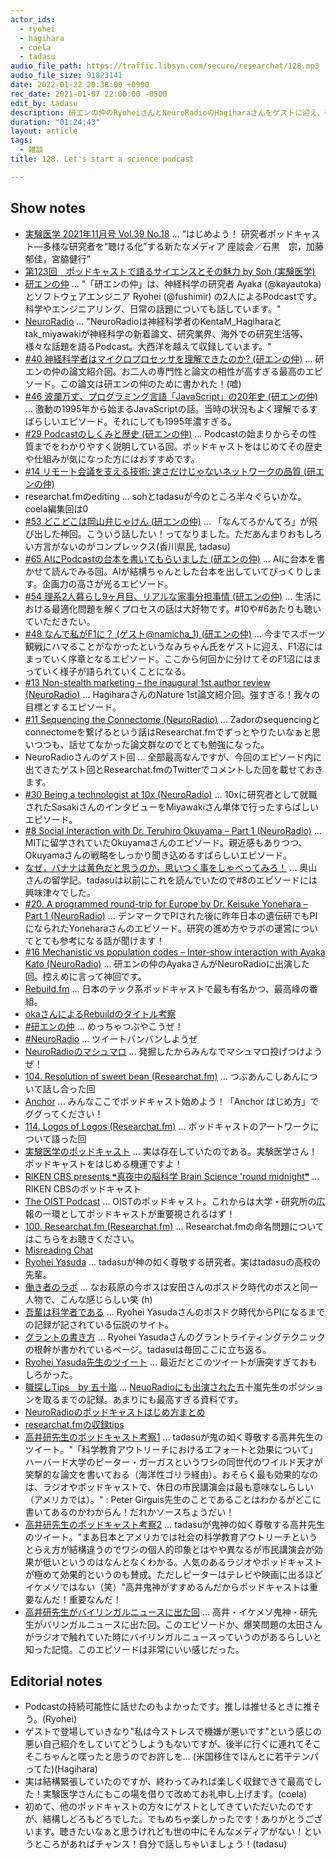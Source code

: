 ```yaml
---
actor_ids:
  - ryohei
  - hagihara
  - coela
  - tadasu
audio_file_path: https://traffic.libsyn.com/secure/researchat/128.mp3
audio_file_size: 91823141
date: 2022-01-22 20:38:00 +0900
rec_date: 2021-01-07 22:00:00 -0500
edit_by: tadasu
description: 研エンの仲のRyoheiさんとNeuroRadioのHagiharaさんをゲストに迎え、研究者/科学者ポッドキャストについて色々話しました。
duration: "01:24:43"
layout: article
tags:
  - 雑談
title: 128. Let's start a science podcast

---
```

## Show notes
- [実験医学 2021年11月号 Vol.39 No.18](https://www.yodosha.co.jp/jikkenigaku/book/9784758125499/index.html) ... "はじめよう！ 研究者ポッドキャスト―多様な研究者を“聴ける化”する新たなメディア 座談会／石黒　宗，加藤郁佳，宮脇健行"
- [第123回　ポッドキャストで語るサイエンスとその魅力 by Soh (実験医学)](https://www.yodosha.co.jp/jikkenigaku/opinion/vol38n14.html)
- [研エンの仲](https://anchor.fm/ken-en-no-naka) ...  "「研エンの仲」は、神経科学の研究者 Ayaka (@kayautoka) とソフトウェアエンジニア Ryohei (@fushimir)
の2人によるPodcastです。科学やエンジニアリング、日常の話題についても話しています。"
- [NeuroRadio](https://neuroradio.tokyo/) ... "NeuroRadioは神経科学者のKentaM_Hagiharaとtak_miyawakiが神経科学の新着論文、研究業界、海外での研究生活等、様々な話題を語るPodcast。大西洋を越えて収録しています。"
- [#40 神経科学者はマイクロプロセッサを理解できたのか? (研エンの仲)](https://anchor.fm/ken-en-no-naka/episodes/40-e105gg3) ... 研エンの仲の論文紹介回。お二人の専門性と論文の相性が高すぎる最高のエピソード。この論文は研エンの仲のために書かれた！(嘘)
- [#46 波瀾万丈、プログラミング言語「JavaScript」の20年史 (研エンの仲)](https://anchor.fm/ken-en-no-naka/episodes/46-JavaScript20-e13h70t) ... 激動の1995年から始まるJavaScriptの話。当時の状況もよく理解でるすばらしいエピソード。それにしても1995年濃すぎる。
- [#29 Podcastのしくみと歴史 (研エンの仲)](https://anchor.fm/ken-en-no-naka/episodes/29-Podcast-eplbhm) ... Podcastの始まりからその性質までをわかりやすく説明している回。ポッドキャストをはじめてその歴史や仕組みが気になった方にはおすすめです。
- [#14 リモート会議を支える技術: 速さだけじゃないネットワークの品質 (研エンの仲)](https://anchor.fm/ken-en-no-naka/episodes/14-emr30r)
- researchat.fmのediting … sohとtadasuが今のところ半々ぐらいかな。coela編集回は0
- [#53 どこどこは岡山弁じゃけん (研エンの仲)](https://anchor.fm/ken-en-no-naka/episodes/53-e15hmqp) ... 「なんてろかんてろ」が飛び出した神回。こういう話したい！ってなりました。ただあんまりおもしろい方言がないのがコンプレックス(香川県民, tadasu)
- [#65 AIにPodcastの台本を書いてもらいました (研エンの仲)](https://anchor.fm/ken-en-no-naka/episodes/65-AIPodcast-e1adjff) ... AIに台本を書かせて読んでみる回。AIが結構ちゃんとした台本を出していてびっくりします。企画力の高さが光るエピソード。
- [#54 理系2人暮らし9ヶ月目、リアルな家事分担事情 (研エンの仲)](https://anchor.fm/ken-en-no-naka/episodes/54-29-e15k12u) ... 生活における最適化問題を解くプロセスの話は大好物です。#10や#6あたりも聴いていただきたい。
- [#48 なんで私がF1に？ (ゲスト@namicha_1) (研エンの仲)](https://anchor.fm/ken-en-no-naka/episodes/48-F1-namicha_1-e13toto) ... 今までスポーツ観戦にハマることがなかったというなみちゃん氏をゲストに迎え、F1沼にはまっていく序章となるエピソード。ここから何回かに分けてそのF1沼にはまっていく様子が語られていくことになる。
- [#13 Non-stealth marketing – the inaugural 1st author review (NeuroRadio)](https://neuroradio.tokyo/2021/05/25/13-non-stealth-marketing-the-inaugural-1st-author-review/) ... HagiharaさんのNature 1st論文紹介回。強すぎる！我々の目標とするエピソード。
- [#11 Sequencing the Connectome (NeuroRadio)](https://neuroradio.tokyo/2021/05/21/11-sequencing-the-connectome/) ... Zadorのsequencingとconnectomeを繋げるという話はResearchat.fmでずっとやりたいなぁと思いつつも、話せてなかった論文群なのでとても勉強になった。
- NeuroRadioさんのゲスト回 ... 全部最高なんですが、今回のエピソード内に出てきたゲスト回とResearchat.fmのTwitterでコメントした回を載せておきます。
- [#30 Being a technologist at 10x (NeuroRadio)](https://neuroradio.tokyo/2021/12/10/30-being-a-technologist-at-10x/) ... 10xに研究者として就職されたSasakiさんのインタビューをMiyawakiさん単体で行ったすらばしいエピソード。
- [#8 Social Interaction with Dr. Teruhiro Okuyama – Part 1 (NeuroRadio)](https://neuroradio.tokyo/2021/04/14/8-social-interaction-with-dr-teruhiro-okuyama-part-1/) ... MITに留学されていたOkuyamaさんのエピソード。親近感もありつつ、Okuyamaさんの戦略をしっかり聞き込めるすばらしいエピソード。
- [なぜ，バナナは黄色だと思うのか，思いつく事をしゃべってみろ！](https://www.s.u-tokyo.ac.jp/ja/story/newsletter/doctor/14-2.html) ... 奥山さんの留学記。tadasuは以前にこれを読んでいたので#8のエピソードには興味津々でした。
- [#20. A programmed round-trip for Europe by Dr. Keisuke Yonehara – Part 1 (NeuroRadio)](https://neuroradio.tokyo/2021/08/13/20-a-programmed-round-trip-for-europe-by-dr-keisuke-yonehara-part-1/) ... デンマークでPIされた後に昨年日本の遺伝研でもPIになられたYoneharaさんのエピソード。研究の進め方やラボの運営についてとても参考になる話が聞けます！
- [#16 Mechanistic vs population codes – Inter-show interaction with Ayaka Kato (NeuroRadio)](https://neuroradio.tokyo/2021/06/28/16-mechanistic-vs-population-codes-inter-show-interaction-with-ayaka-kato/) ... 研エンの仲のAyakaさんがNeuroRadioに出演した回。控えめに言って神回です。
- [Rebuild.fm](https://rebuild.fm/) ... 日本のテック系ポッドキャストで最も有名かつ、最高峰の番組。
- [okaさんによるRebuildのタイトル考察](https://twitter.com/nowohyeah/status/1341400023557419009)
- [#研エンの仲](https://twitter.com/search?q=%23%E7%A0%94%E3%82%A8%E3%83%B3%E3%81%AE%E4%BB%B2&src=hashtag_click) ...  めっちゃつぶやこうぜ！
- [#NeuroRadio](https://twitter.com/search?q=%23neuroradio&src=typed_query&f=live) ... ツイートバンバンしようぜ
- [NeuroRadioのマシュマロ](https://marshmallow-qa.com/neuroradio_?utm_medium=twitter&utm_source=promotion) ... 発掘したからみんなでマシュマロ投げつけようぜ！
- [104. Resolution of sweet bean (Researchat.fm)](https://researchat.fm/episode/104) ... つぶあんこしあんについて話し合った回
- [Anchor](https://anchor.fm/) ... みんなここでポッドキャスト始めよう！「Anchor はじめ方」でググってください！
- [114. Logos of Logos (Researchat.fm)](https://researchat.fm/episode/114) ... ポッドキャストのアートワークについて語った回
- [実験医学のポッドキャスト](https://www.yodosha.co.jp/jikkenigaku/podcast.html) ... 実は存在していたのである。実験医学さん！ポッドキャストをはじめる機運ですよ！
- [RIKEN CBS presents ❝真夜中の脳科学 Brain Science 'round midnight❞](https://anchor.fm/riken-cbs) ... RIKEN CBSのポッドキャスト
- [The OIST Podcast](https://www.oist.jp/oist-podcast) ... OISTのポッドキャスト。これからは大学・研究所の広報の一環としてポッドキャストが重要視されるはず！
- [100. Researchat.fm (Researchat.fm)](https://researchat.fm/episode/100) ... Researchat.fmの命名問題についてはこちらをお聴きください。
- [Misreading Chat](https://misreading.chat/)
- [Ryohei Yasuda](https://mpfi.org/science/our-labs/yasuda-lab/) ... tadasuが神の如く尊敬する研究者。実はtadasuの高校の先輩。
- [働き者のラボ](https://ryasuda.hatenadiary.org/entry/20041230/p1) ... なお萩原の今ボスは安田さんのポスドク時代のボスと同一人物で、こんな感じらしい笑 (h)
- [吾輩は科学者である](http://www.linkclub.or.jp/~hiikoysd/ryohei/rindex.html) ... Ryohei Yasudaさんのポスドク時代からPIになるまでの記録が記されている伝説のサイト。
- [グラントの書き方](https://ryasuda.hatenadiary.org/entry/20110811/p1) ... Ryohei Yasudaさんのグラントライティングテクニックの根幹が書かれているページ。tadasuは毎回ここに立ち返る。
- [Ryohei Yasuda先生のツイート](https://twitter.com/Ryohei_Neuro/status/1043480232848760833) ... 最近だとこのツイートが唐突すぎておもしろかった。
- [職探しTips　by 五十嵐](http://www.igarashilab.org/jobhunting) ... [NeuoRadioにも出演された](https://neuroradio.tokyo/2021/09/15/23-poor-is-the-pupil-who-does-not-surpass-his-master-part-1/)五十嵐先生のポジションを取るまでの記録。あまりにも最高すぎる資料です。
- [NeuroRadioのポッドキャストはじめ方まとめ](https://note.com/neuroradio/n/n533a73eb7c67)
- [researchat.fmの収録tips](https://researchat.fm/blog/2/)
- [高井研先生のポッドキャスト考察1](https://twitter.com/1031kentakai/status/746362343773212672) ... tadasuが鬼の如く尊敬する高井先生のツイート。"「科学教育アウトリーチにおけるエフォートと効果について」ハーバード大学のピーター・ガーガスというワシの同世代のワイルド天才が笑撃的な論文を書いておる（海洋性ゴリラ経由）。おそらく最も効果的なのは、ラジオやポッドキャストで、休日の市民講演会は最も意味なしらしい（アメリカでは）。" : Peter Girguis先生のことであることはわかるがどこに書いてあるのかわからん！だれかソースちょうだい！
- [高井研先生のポッドキャスト考察2](https://twitter.com/1031kentakai/status/746364619090862080) ... tadasuが鬼神の如く尊敬する高井先生のツイート。"まあ日本とアメリカでは社会の科学教育アウトリーチというとらえ方が結構違うのでワシの個人的印象とはやや異なるが市民講演会が効果が低いというのはなんとなくわかる。人気のあるラジオやポッドキャストが極めて効果的というのも賛成。ただしピーターはテレビや映画に出るほどイケメソではない（笑）"高井鬼神がすすめるんだからポッドキャストは重要なんだ！重要なんだ！
- [高井研先生がバイリンガルニュースに出た回](https://podcasts.apple.com/gy/podcast/199-%E7%89%B9%E5%88%A5%E7%B7%A8-takai-02-11-16/id653415937?i=1000362708814) ... 高井・イケメソ鬼神・研先生がバリンガルニュースに出た回。このエピソードか、爆笑問題の太田さんがラジオで触れていた時にバイリンガルニュースっていうのがあるらしいと知った記憶。このエピソードは非常にいい感じだった。

## Editorial notes
- Podcastの持続可能性に話せたのもよかったです。推しは推せるときに推そう。(Ryohei)
- ゲストで登場していきなり"私は今ストレスで機嫌が悪いです"という感じの悪い自己紹介をしていてどうしようもないですが、後半に行くに連れてそこそこちゃんと喋ったと思うのでお許しを... (米国移住でほんとに若干テンパってた)(Hagihara)
- 実は結構緊張していたのですが、終わってみれば楽しく収録できて最高でした！実験医学さんにもこの場を借りて改めてお礼申し上げます。(coela)
- 初めて、他のポッドキャストの方々にゲストとしてきていただいたのですが、結構しどろもどろでした。でもめちゃ楽しかったです！ありがとうございます。聴きたいなぁと思うけれども世の中にそんなメディアがない！というところがあればチャンス！自分で話しちゃいましょう！(tadasu)

